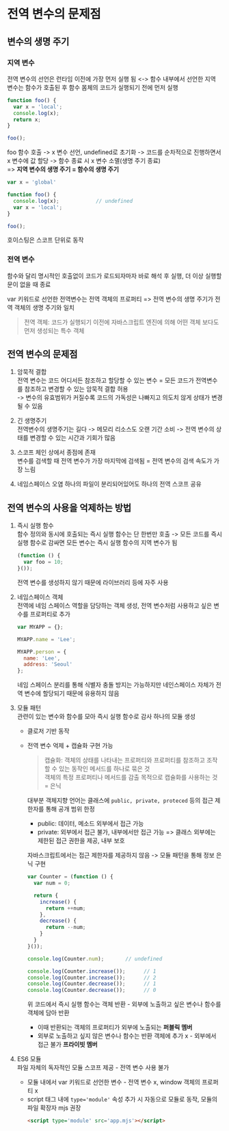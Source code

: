 # 전역 변수의 문제점

## 변수의 생명 주기

### 지역 변수
전역 변수의 선언은 런타임 이전에 가장 먼저 실행 됨 <-> 함수 내부에서 선언한 지역 변수는 함수가 호출된 후 함수 몸체의 코드가 실행되기 전에 먼저 실행

```javascript
function foo() {
  var x = 'local';
  console.log(x);
  return x;
}

foo();
```
foo 함수 호출 -> x 변수 선언, undefined로 초기화 -> 코드를 순차적으로 진행하면서 x 변수에 값 할당 -> 함수 종료 시 x 변수 소멸(생명 주기 종료)         
=> **지역 변수의 생명 주기 = 함수의 생명 주기**

```javascript
var x = 'global'

function foo() {
  console.log(x);            // undefined
  var x = 'local';
}

foo();
```
호이스팅은 스코프 단위로 동작


### 전역 변수
함수와 달리 명시적인 호출없이 코드가 로드되자마자 바로 해석 후 실행, 더 이상 실행할 문이 없을 때 종료

var 키워드로 선언한 전역변수는 전역 객체의 프로퍼티 => 전역 변수의 생명 주기가 전역 객체의 생명 주기와 일치
> 전역 객체: 코드가 실행되기 이전에 자바스크립트 엔진에 의해 어떤 객체 보다도 먼저 생성되는 특수 객체


## 전역 변수의 문제점
1. 암묵적 결합      
   전역 변수는 코드 어디서든 참조하고 할당할 수 있는 변수 = 모든 코드가 전역변수를 참조하고 변경할 수 있는 암묵적 결합 허용      
   -> 변수의 유효범위가 커질수록 코드의 가독성은 나빠지고 의도치 않게 상태가 변경될 수 있음

2. 긴 생명주기        
   전역변수의 생명주기는 길다 -> 메모리 리소스도 오랜 기간 소비 -> 전역 변수의 상태를 변경할 수 있는 시간과 기회가 많음

3. 스코프 체인 상에서 종점에 존재       
   변수를 검색할 때 전역 변수가 가장 마지막에 검색됨 = 전역 변수의 검색 속도가 가장 느림

4. 네임스페이스 오염
   하나의 파일이 분리되어있어도 하나의 전역 스코프 공유


## 전역 변수의 사용을 억제하는 방법
1. 즉시 실행 함수        
   함수 정의와 동시에 호출되는 즉시 실행 함수는 단 한번만 호출 -> 모든 코드를 즉시 실행 함수로 감싸면 모든 변수는 즉시 실행 함수의 지역 변수가 됨
   ```javascript
   (function () {
     var foo = 10;
   }());
   ```
   전역 변수를 생성하지 않기 때문에 라이브러리 등에 자주 사용

1. 네임스페이스 객체        
   전역에 네임 스페이스 역할을 담당하는 객체 생성, 전역 변수처럼 사용하고 싶은 변수를 프로퍼티로 추가
   ```javascript
   var MYAPP = {};
   
   MYAPP.name = 'Lee';

   MYAPP.person = {
     name: 'Lee',
     address: 'Seoul'
   };
   ```
   네임 스페이스 분리를 통해 식별자 충돌 방지는 가능하지만 네인스페이스 자체가 전역 변수에 할당되기 때문에 유용하지 않음

1. 모듈 패턴       
   관련이 있는 변수와 함수를 모아 즉시 실행 함수로 감사 하나의 모듈 생성
   - 클로저 기반 동작
   - 전역 변수 억제 + 캡슐화 구현 가능
     > 캡슐화: 객체의 상태를 나타내는 프로퍼티와 프로퍼티를 참조하고 조작할 수 있는 동작인 메서드를 하나로 묶은 것     
     > 객체의 특정 프로퍼티나 메서드를 감출 목적으로 캡슐화를 사용하는 것 = 은닉

     대부분 객체지향 언어는 클래스에 ```public, private, proteced``` 등의 접근 제한자를 통해 공개 범위 한정
     - public: 데이터, 메소드 외부에서 접근 가능
     - private: 외부에서 접근 불가, 내부에서만 접근 가능
     => 클래스 외부에는 제한된 접근 권한을 제공, 내부 보호

     자바스크립트에서는 접근 제한자를 제공하지 않음 -> 모듈 패턴을 통해 정보 은닉 구현
     ```javascript
     var Counter = (function () {
       var num = 0;

       return {
         increase() {
           return ++num;
         },
         decrease() {
           return --num;
         }
       }
     }());

     console.log(Counter.num);       // undefined

     console.log(Counter.increase());      // 1
     console.log(Counter.increase());      // 2
     console.log(Counter.decrease());      // 1
     console.log(Counter.decrease());      // 0
     ```
     위 코드에서 즉시 실행 함수는 객체 반환 - 외부에 노출하고 싶은 변수나 함수를 객체에 담아 반환
     - 이때 반환되는 객체의 프로퍼티가 외부에 노출되는 **퍼블릭 멤버**
     - 외부로 노출하고 싶지 않은 변수나 함수는 반환 객체에 추가 x - 외부에서 접근 불가 **프라이빗 멤버**

1. ES6 모듈        
   파일 자체의 독자적인 모듈 스코프 제공 - 전역 변수 사용 불가
   - 모듈 내에서 var 키워드로 선언한 변수 - 전역 변수 x, window 객체의 프로퍼티 x
   - script 태그 내에 ```type='module'``` 속성 추가 시 자동으로 모듈로 동작, 모듈의 파일 확장자 mjs 권장
     ```html
     <script type='module' src='app.mjs'></script>
     ```
   
